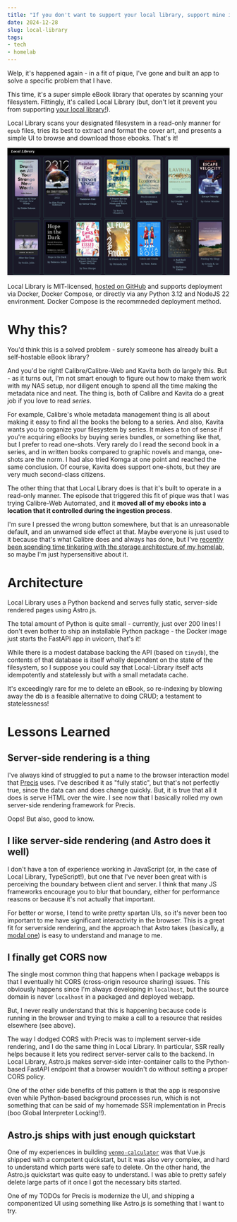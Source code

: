 ```yaml
---
title: "If you don't want to support your local library, support mine instead!"
date: 2024-12-28
slug: local-library
tags:
- tech
- homelab
---
```

Welp, it's happened again - in a fit of pique, I've gone and built an app to solve a specific problem that I have.

This time, it's a super simple eBook library that operates by scanning your filesystem. Fittingly, it's called Local Library (but, don't let it prevent you from supporting [your local library!](https://www.careeronestop.org/LocalHelp/CommunityServices/find-libraries.aspx)).

Local Library scans your designated filesystem in a read-only manner for `epub` files, tries its best to extract and format the cover art, and presents a simple UI to browse and download those ebooks. That's it!

![The front page of Local Library, containing several cards that include the book's title and author and cover art](./library.jpg)

Local Library is MIT-licensed, [hosted on GitHub](https://github.com/leozqin/local-library) and supports deployment via Docker, Docker Compose, or directly via any Python 3.12 and NodeJS 22 environment. Docker Compose is the recommneded deployment method.

# Why this?
You'd think this is a solved problem - surely someone has already built a self-hostable eBook library?

And you'd be right! Calibre/Calibre-Web and Kavita both do largely this. But - as it turns out, I'm not smart enough to figure out how to make them work with my NAS setup, nor diligent enough to spend all the time making the metadata nice and neat. The thing is, both of Calibre and Kavita do a great job if you love to read *series*.

For example, Calibre's whole metadata management thing is all about making it easy to find all the books the belong to a series. And also, Kavita wants you to organize your filesystem by series. It makes a ton of sense if you're acquiring eBooks by buying series bundles, or something like that, but I prefer to read one-shots. Very rarely do I read the second book in a series, and in written books compared to graphic novels and manga, one-shots are the norm. I had also tried Komga at one point and reached the same conclusion. Of course, Kavita does support one-shots, but they are very much second-class citizens.

The other thing that that Local Library does is that it's built to operate in a read-only manner. The episode that triggered this fit of pique was that I was trying Calibre-Web Automated, and it **moved all of my ebooks into a location that it controlled during the ingestion process**.

I'm sure I pressed the wrong button somewhere, but that is an unreasonable default, and an unwarned side effect at that. Maybe everyone is just used to it because that's what Calibre does and always has done, but I've [recently been spending time tinkering with the storage architecture of my homelab](/posts/homelab_3), so maybe I'm just hypersensitive about it.

# Architecture
Local Library uses a Python backend and serves fully static, server-side rendered pages using Astro.js.

The total amount of Python is quite small - currently, just over 200 lines! I don't even bother to ship an installable Python package - the Docker image just starts the FastAPI app in uvicorn, that's it!

While there is a modest database backing the API (based on `tinydb`), the contents of that database is itself wholly dependent on the state of the filesystem, so I suppose you could say that Local-Library itself acts idempotently and statelessly but with a small metadata cache.

It's exceedingly rare for me to delete an eBook, so re-indexing by blowing away the db is a feasible alternative to doing CRUD; a testament to statelessness!

# Lessons Learned
## Server-side rendering is a thing
I've always kind of struggled to put a name to the browser interaction model that [Precis](https://github.com/leozqin/precis) uses. I've described it as "fully static", but that's not perfectly true, since the data can and does change quickly. But, it is true that all it does is serve HTML over the wire. I see now that I basically rolled my own server-side rendering framework for Precis.

Oops! But also, good to know.

## I like server-side rendering (and Astro does it well)
I don't have a ton of experience working in JavaScript (or, in the case of Local Library, TypeScript!), but one that I've never been great with is perceiving the boundary between client and server. I think that many JS frameworks encourage you to blur that boundary, either for performance reasons or because it's not actually that important.

For better or worse, I tend to write pretty spartan UIs, so it's never been too important to me have significant interactivity in the browser. This is a great fit for serverside rendering, and the approach that Astro takes (basically, [a modal one](https://docs.astro.build/en/guides/on-demand-rendering/#server-mode)) is easy to understand and manage to me.

## I finally get CORS now
The single most common thing that happens when I package webapps is that I eventually hit CORS (cross-origin resource sharing) issues. This obviously happens since I'm always developing in `localhost`, but the source domain is never `localhost` in a packaged and deployed webapp.

But, I never really understand that this is happening because code is running in the browser and trying to make a call to a resource that resides elsewhere (see above).

The way I dodged CORS with Precis was to implement server-side rendering, and I do the same thing in Local Library. In particular, SSR really helps because it lets you redirect server-server calls to the backend. In Local Library, Astro.js makes server-side inter-container calls to the Python-based FastAPI endpoint that a browser wouldn't do without setting a proper CORS policy.

One of the other side benefits of this pattern is that the app is responsive even while Python-based background processes run, which is not something that can be said of my homemade SSR implementation in Precis (boo Global Interpreter Locking!!).

## Astro.js ships with just enough quickstart
One of my experiences in building [`venmo-calculator`](https://github.com/leozqin/venmo-calculator) was that Vue.js shipped with a competent quickstart, but it was also very complex, and hard to understand which parts were safe to delete. On the other hand, the Astro.js quickstart was quite easy to understand. I was able to pretty safely delete large parts of it once I got the necessary bits started.

One of my TODOs for Precis is modernize the UI, and shipping a componentized UI using something like Astro.js is something that I want to try.